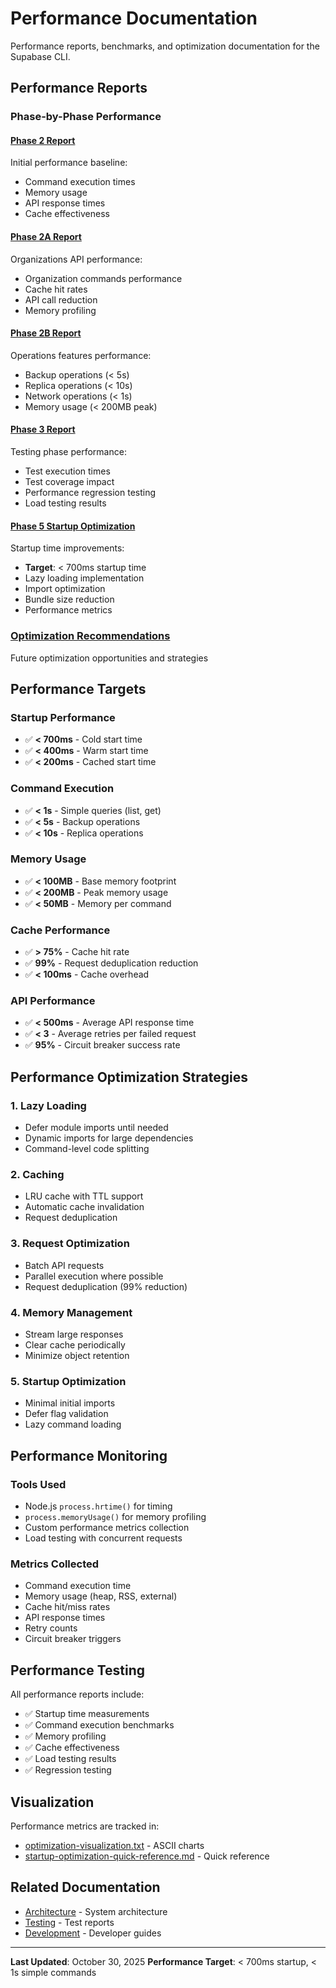 # Performance Documentation

Performance reports, benchmarks, and optimization documentation for the Supabase CLI.

## Performance Reports

### Phase-by-Phase Performance

#### [Phase 2 Report](phase2-report.md)
Initial performance baseline:
- Command execution times
- Memory usage
- API response times
- Cache effectiveness

#### [Phase 2A Report](phase2a-report.md)
Organizations API performance:
- Organization commands performance
- Cache hit rates
- API call reduction
- Memory profiling

#### [Phase 2B Report](phase2b-report.md)
Operations features performance:
- Backup operations (< 5s)
- Replica operations (< 10s)
- Network operations (< 1s)
- Memory usage (< 200MB peak)

#### [Phase 3 Report](phase3-report.md)
Testing phase performance:
- Test execution times
- Test coverage impact
- Performance regression testing
- Load testing results

#### [Phase 5 Startup Optimization](phase5-startup-optimization.md)
Startup time improvements:
- **Target**: < 700ms startup time
- Lazy loading implementation
- Import optimization
- Bundle size reduction
- Performance metrics

### [Optimization Recommendations](optimization-recommendations.md)
Future optimization opportunities and strategies

## Performance Targets

### Startup Performance
- ✅ **< 700ms** - Cold start time
- ✅ **< 400ms** - Warm start time
- ✅ **< 200ms** - Cached start time

### Command Execution
- ✅ **< 1s** - Simple queries (list, get)
- ✅ **< 5s** - Backup operations
- ✅ **< 10s** - Replica operations

### Memory Usage
- ✅ **< 100MB** - Base memory footprint
- ✅ **< 200MB** - Peak memory usage
- ✅ **< 50MB** - Memory per command

### Cache Performance
- ✅ **> 75%** - Cache hit rate
- ✅ **99%** - Request deduplication reduction
- ✅ **< 100ms** - Cache overhead

### API Performance
- ✅ **< 500ms** - Average API response time
- ✅ **< 3** - Average retries per failed request
- ✅ **95%** - Circuit breaker success rate

## Performance Optimization Strategies

### 1. Lazy Loading
- Defer module imports until needed
- Dynamic imports for large dependencies
- Command-level code splitting

### 2. Caching
- LRU cache with TTL support
- Automatic cache invalidation
- Request deduplication

### 3. Request Optimization
- Batch API requests
- Parallel execution where possible
- Request deduplication (99% reduction)

### 4. Memory Management
- Stream large responses
- Clear cache periodically
- Minimize object retention

### 5. Startup Optimization
- Minimal initial imports
- Defer flag validation
- Lazy command loading

## Performance Monitoring

### Tools Used
- Node.js `process.hrtime()` for timing
- `process.memoryUsage()` for memory profiling
- Custom performance metrics collection
- Load testing with concurrent requests

### Metrics Collected
- Command execution time
- Memory usage (heap, RSS, external)
- Cache hit/miss rates
- API response times
- Retry counts
- Circuit breaker triggers

## Performance Testing

All performance reports include:
- ✅ Startup time measurements
- ✅ Command execution benchmarks
- ✅ Memory profiling
- ✅ Cache effectiveness
- ✅ Load testing results
- ✅ Regression testing

## Visualization

Performance metrics are tracked in:
- [optimization-visualization.txt](optimization-visualization.txt) - ASCII charts
- [startup-optimization-quick-reference.md](startup-optimization-quick-reference.md) - Quick reference

## Related Documentation

- [Architecture](../architecture/) - System architecture
- [Testing](../testing/) - Test reports
- [Development](../development/) - Developer guides

---

**Last Updated**: October 30, 2025
**Performance Target**: < 700ms startup, < 1s simple commands
